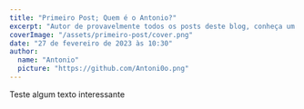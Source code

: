 ```yaml
---
title: "Primeiro Post; Quem é o Antonio?"
excerpt: "Autor de provavelmente todos os posts deste blog, conheça um pouco sobre mim."
coverImage: "/assets/primeiro-post/cover.png"
date: "27 de fevereiro de 2023 às 10:30"
author:
  name: "Antonio"
  picture: "https://github.com/Antoni0o.png"
---
```


Teste algum texto interessante

